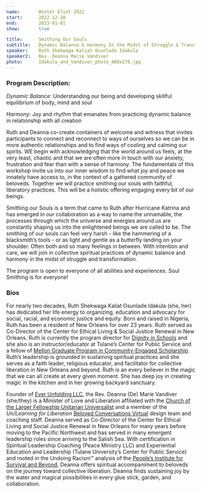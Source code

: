 ```yaml
---
name:       Winter Eliot 2022
start:      2022-12-28
end:        2023-01-01
show:       true

title:      Smithing Our Souls
subtitle:   Dynamic Balance & Harmony In the Midst of Struggle & Transformation
speaker:    Ruth Shekwaga Kaliat Osunlade Idakula
speaker2:   Rev. Deanna Marie Vandiver
photo:      Idakula_and_Vandiver_photo_480x270.jpg
---
```


### Program Description:

*Dynamic Balance*:  Understanding our being and developing skillful equilibrium of body, mind and soul

*Harmony*:  Joy and rhythm that emanates from practicing dynamic balance in relationship with all creation

Ruth and Deanna co-create containers of welcome and witness that invites participants to connect and reconnect to ways of ourselves so we can be in more authentic relationships and to find ways of cooling and calming our spirits. WE begin with acknowledging that the world around us feels, at the very least, chaotic and that we are often more in touch  with our anxiety, frustration and fear than with a sense of harmony.  The fundamentals of this workshop invite us into our inner wisdom to find what joy and peace we innately have access to, in the context of a gathered community of beloveds. Together we will practice smithing our souls with faithful, liberatory practices.  This will be a holistic offering engaging every bit of our beings.

Smithing our Souls is a term that came to Ruth after Hurricane Katrina and has emerged in our collaboration as a way to name the unnamable, the processes through which the universe and energies around us are constantly shaping us into the enlightened beings we are called to be.  The smithing of our souls can feel very harsh - like the hammering of a blacksmith’s tools - or as light and gentle as a butterfly landing on your shoulder.  Often both and so many feelings in between.  With intention and care, we will join in collective spiritual practices of dynamic balance and harmony in the midst of struggle and transformation.

The program is open to everyone of all abilities and experiences. Soul Smithing is for everyone!

### Bios

For nearly two decades, Ruth Shekwaga Kaliat Osunlade Idakula (she, her)  has dedicated her life energy to organizing, education and advocacy for social, racial, and economic justice and equity. Born and raised in Nigeria, Ruth has been a resident of New Orleans for over 23 years. Ruth served as Co-Director of the Center for Ethical Living & Social Justice Renewal in New Orleans.  Ruth is currently the program director for [Dignity in Schools](https://dignityinschools.org/) and she also is an instructor/educator at Tulane’s Center for Public Service and a fellow of [Mellon Graduate Program in Community-Engaged Scholarship](https://cps.tulane.edu/academics/mellon-graduate-program). Ruth’s leadership is grounded in sustaining spiritual practices and she serves as a faith leader, religious educator, and facilitator for collective liberation in New Orleans and beyond.  Ruth is an every believer in the magic that we can all create at every given moment.  She has deep joy in creating magic in the kitchen and in her growing backyard sanctuary.

 Founder of [Ever Unfolding LLC](http://www.everunfolding.life/), the Rev. Deanna (De) Marie Vandiver (she/they) is a Minister of Love and Liberation affiliated with the [Church of the Larger Fellowship Unitarian Universalist](https://www.questformeaning.org/clfuu/) and a member of the *Un/Learning for Liberation* [Beloved Conversations Virtual](https://www.meadville.edu/fahs-collaborative/beloved-conversations/) design team and coaching staff.  Deanna served as Co-Director of the Center for Ethical Living and Social Justice Renewal in New Orleans for many years before moving to the Pacific Northwest and has served in many emergent leadership roles since arriving to the Salish Sea.  With certification in Spiritual Leadership Coaching (Peace Ministry LLC) and Experiential Education and Leadership (Tulane University’s Center for Public Service) and rooted in the Undoing Racism™ analysis of the [People’s Institute for Survival and Beyond](https://pisab.org/), Deanna offers spiritual accompaniment to beloveds on the journey toward collective liberation. Deanna finds sustaining joy by the water and magical possibilities in every glue stick, garden, and collaboration.